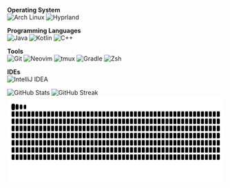 **Operating System**  
![Arch Linux](https://img.shields.io/badge/Arch%20Linux-1793D1?style=for-the-badge&logo=arch-linux&logoColor=white)  ![Hyprland](https://img.shields.io/badge/Hyprland-00B0B9?style=for-the-badge&logo=hyprland&logoColor=white)

**Programming Languages**  
![Java](https://img.shields.io/badge/Java-FF8C00?style=for-the-badge&logo=openjdk&logoColor=white)  ![Kotlin](https://img.shields.io/badge/Kotlin-7F52FF?style=for-the-badge&logo=kotlin&logoColor=white)  ![C++](https://img.shields.io/badge/C++-00599C?style=for-the-badge&logo=cplusplus&logoColor=white)

**Tools**  
![Git](https://img.shields.io/badge/Git-F05032?style=for-the-badge&logo=git&logoColor=white)  ![Neovim](https://img.shields.io/badge/Neovim-3E4C59?style=for-the-badge&logo=neovim&logoColor=white)  ![tmux](https://img.shields.io/badge/tmux-1BB91F?style=for-the-badge&logo=tmux&logoColor=white)  ![Gradle](https://img.shields.io/badge/Gradle-02313B?style=for-the-badge&logo=gradle&logoColor=white)  ![Zsh](https://img.shields.io/badge/Zsh-FF8700?style=for-the-badge&logo=gnu-bash&logoColor=white)

**IDEs**  
![IntelliJ IDEA](https://img.shields.io/badge/IntelliJ%20IDEA-000000?style=for-the-badge&logo=intellij-idea&logoColor=white)

<div align="left">
  <img src="https://github-readme-stats.vercel.app/api?username=minustenchan&show_icons=true&theme=transparent&include_all_commits=true&ring_color=94e2d5&title_color=94e2d5&icon_color=cba6f7&text_color=cdd6f3&hide_border=true" alt="GitHub Stats" height="165">
  <img src="https://github-readme-stats.vercel.app/api/top-langs?username=minustenchan&langs_count=8&card_width=260&theme=transparent&include_all_commits=true&ring_color=cba6f7&title_color=94e2d5&icon_color=cba6f7&text_color=cdd6f4&hide_border=true" alt="GitHub Streak" height="165">
</div>

<div align="left">
  <img src ="https://github.com/minustenchan/minustenchan/blob/output/snake.svg" height="200" width="1920" alt="snake"/>
</div>
